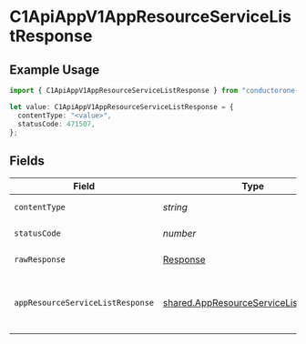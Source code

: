 # C1ApiAppV1AppResourceServiceListResponse

## Example Usage

```typescript
import { C1ApiAppV1AppResourceServiceListResponse } from "conductorone-sdk-typescript/sdk/models/operations";

let value: C1ApiAppV1AppResourceServiceListResponse = {
  contentType: "<value>",
  statusCode: 471507,
};
```

## Fields

| Field                                                                                                    | Type                                                                                                     | Required                                                                                                 | Description                                                                                              |
| -------------------------------------------------------------------------------------------------------- | -------------------------------------------------------------------------------------------------------- | -------------------------------------------------------------------------------------------------------- | -------------------------------------------------------------------------------------------------------- |
| `contentType`                                                                                            | *string*                                                                                                 | :heavy_check_mark:                                                                                       | HTTP response content type for this operation                                                            |
| `statusCode`                                                                                             | *number*                                                                                                 | :heavy_check_mark:                                                                                       | HTTP response status code for this operation                                                             |
| `rawResponse`                                                                                            | [Response](https://developer.mozilla.org/en-US/docs/Web/API/Response)                                    | :heavy_check_mark:                                                                                       | Raw HTTP response; suitable for custom response parsing                                                  |
| `appResourceServiceListResponse`                                                                         | [shared.AppResourceServiceListResponse](../../../sdk/models/shared/appresourceservicelistresponse.md)    | :heavy_minus_sign:                                                                                       | The AppResourceServiceListResponse message contains a list of results and a nextPageToken if applicable. |